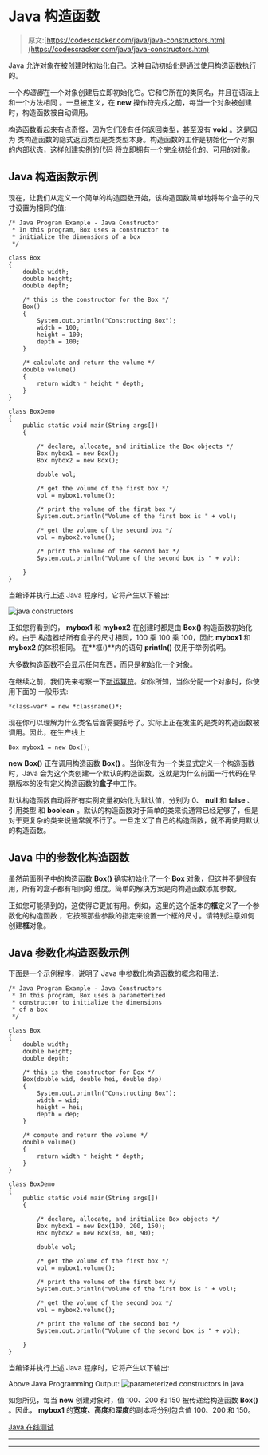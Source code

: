 # Java 构造函数

> 原文:[https://codescracker.com/java/java-constructors.htm](https://codescracker.com/java/java-constructors.htm)

Java 允许对象在被创建时初始化自己。这种自动初始化是通过使用构造函数执行的。

一个*构造器*在一个对象创建后立即初始化它。它和它所在的类同名，并且在语法上和一个方法相同 。一旦被定义，在 **new** 操作符完成之前，每当一个对象被创建时，构造函数被自动调用。

构造函数看起来有点奇怪，因为它们没有任何返回类型，甚至没有 **void** 。这是因为 类构造函数的隐式返回类型是类类型本身。构造函数的工作是初始化一个对象的内部状态，这样创建实例的代码 将立即拥有一个完全初始化的、可用的对象。

## Java 构造函数示例

现在，让我们从定义一个简单的构造函数开始，该构造函数简单地将每个盒子的尺寸设置为相同的值:

```
/* Java Program Example - Java Constructor
 * In this program, Box uses a constructor to 
 * initialize the dimensions of a box  
 */

class Box
{
    double width;
    double height;
    double depth;

    /* this is the constructor for the Box */
    Box()
    {
        System.out.println("Constructing Box");
        width = 100;
        height = 100;
        depth = 100;
    }

    /* calculate and return the volume */
    double volume()
    {
        return width * height * depth;
    }
}

class BoxDemo
{
    public static void main(String args[])
    {

        /* declare, allocate, and initialize the Box objects */
        Box mybox1 = new Box();
        Box mybox2 = new Box();

        double vol;

        /* get the volume of the first box */
        vol = mybox1.volume();

        /* print the volume of the first box */
        System.out.println("Volume of the first box is " + vol);

        /* get the volume of the second box */
        vol = mybox2.volume();

        /* print the volume of the second box */
        System.out.println("Volume of the second box is " + vol);

    }
}
```

当编译并执行上述 Java 程序时，它将产生以下输出:

![java constructors](../Images/762761143fe964475cbc53bd18069a51.png)

正如您将看到的， **mybox1** 和 **mybox2** 在创建时都是由 **Box()** 构造函数初始化的。由于 构造器给所有盒子的尺寸相同，100 乘 100 乘 100，因此 **mybox1** 和 **mybox2** 的体积相同。 在**框()**内的语句 **println()** 仅用于举例说明。

大多数构造函数不会显示任何东西，而只是初始化一个对象。

在继续之前，我们先来考察一下[新运算符](/java/java-new-operator.htm)。如你所知，当你分配一个对象时，你使用下面的 一般形式:

```
*class-var* = new *classname()*;
```

现在你可以理解为什么类名后面需要括号了。实际上正在发生的是类的构造函数被调用。因此，在生产线上

```
Box mybox1 = new Box();
```

**new Box()** 正在调用构造函数 **Box()** 。当你没有为一个类显式定义一个构造函数时，Java 会为这个类创建一个默认的构造函数，这就是为什么前面一行代码在早期版本的没有定义构造函数的**盒子**中工作。

默认构造函数自动将所有实例变量初始化为默认值，分别为 0、 **null** 和 **false** 、引用类型 和 **boolean** 。默认的构造函数对于简单的类来说通常已经足够了，但是对于更复杂的类来说通常就不行了。一旦定义了自己的构造函数，就不再使用默认的构造函数。

## Java 中的参数化构造函数

虽然前面例子中的构造函数 **Box()** 确实初始化了一个 **Box** 对象，但这并不是很有用，所有的盒子都有相同的 维度。简单的解决方案是向构造函数添加参数。

正如您可能猜到的，这使得它更加有用。例如，这里的这个版本的**框**定义了一个参数化的构造函数 ，它按照那些参数的指定来设置一个框的尺寸。请特别注意如何创建**框**对象。

## Java 参数化构造函数示例

下面是一个示例程序，说明了 Java 中参数化构造函数的概念和用法:

```
/* Java Program Example - Java Constructors
 * In this program, Box uses a parameterized
 * constructor to initialize the dimensions 
 * of a box                        
 */

class Box
{
    double width;
    double height;
    double depth;

    /* this is the constructor for Box */
    Box(double wid, double hei, double dep)
    {
        System.out.println("Constructing Box");
        width = wid;
        height = hei;
        depth = dep;
    }

    /* compute and return the volume */
    double volume()
    {
        return width * height * depth;
    }
}

class BoxDemo
{
    public static void main(String args[])
    {

        /* declare, allocate, and initialize Box objects */
        Box mybox1 = new Box(100, 200, 150);
        Box mybox2 = new Box(30, 60, 90);

        double vol;

        /* get the volume of the first box */
        vol = mybox1.volume();

        /* print the volume of the first box */
        System.out.println("Volume of the first box is " + vol);

        /* get the volume of the second box */
        vol = mybox2.volume();

        /* print the volume of the second box */
        System.out.println("Volume of the second box is " + vol);

    }
}
```

当编译并执行上述 Java 程序时，它将产生以下输出:

Above Java Programming Output:
![parameterized constructors in java](../Images/04694779f3f50d6d4f91f9423770aff7.png)

如您所见，每当 **new** 创建对象时，值 100、200 和 150 被传递给构造函数 **Box()** 。因此， **mybox1** 的**宽度、高度**和**深度**的副本将分别包含值 100、200 和 150。

[Java 在线测试](/exam/showtest.php?subid=1)

* * *

* * *